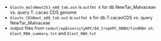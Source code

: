 
- `blastn_malvNewt353_e80_tab.out` is `outfmt 6` for db NewTar_Malvaceae vs. query T. cacao CDS genome  
- `blastn_CDSNewt_e80_tab.out` is `outfmt 6` for db T.cacaoCDS vs. query NewTar_Malvaceae
- output files from `code/CropDiversityHPC/04_CropHPC_RBBH/findRBH.sh`: `blast_RBH_summary.txt` and `blast_RBH.txt`

